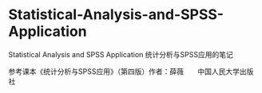 # Statistical-Analysis-and-SPSS-Application
Statistical Analysis and SPSS Application
统计分析与SPSS应用的笔记

参考课本《统计分析与SPSS应用》（第四版）作者：薛薇　　中国人民大学出版社
